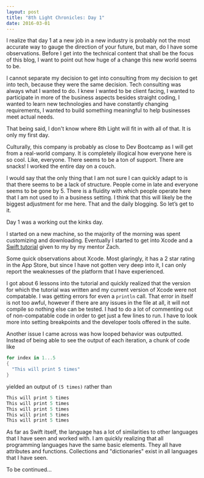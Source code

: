 ```yaml
---
layout: post
title: "8th Light Chronicles: Day 1"
date: 2016-03-01
---
```


I realize that day 1 at a new job in a new industry is probably not the most accurate way to gauge the direction of your future, but man, do I have some observations. Before I get into the technical content that shall be the focus of this blog, I want to point out how huge of a change this new world seems to be.

I cannot separate my decision to get into consulting from my decision to get into tech, because they were the same decision. Tech consulting was always what I wanted to do. I knew I wanted to be client facing, I wanted to participate in more of the business aspects besides straight coding, I wanted to learn new technologies and have constantly changing requirements, I wanted to build something meaningful to help businesses meet actual needs.

That being said, I don't know where 8th Light will fit in with all of that. It is only my first day.

Culturally, this company is probably as close to Dev Bootcamp as I will get from a real-world company. It is completely illogical how everyone here is so cool. Like, everyone. There seems to be a ton of support. There are snacks! I worked the entire day on a couch.

I would say that the only thing that I am not sure I can quickly adapt to is that there seems to be a lack of structure. People come in late and everyone seems to be gone by 5. There is a fluidity with which people operate here that I am not used to in a business setting. I think that this will likely be the biggest adjustment for me here. That and the daily blogging. So let’s get to it.

Day 1 was a working out the kinks day.

I started on a new machine, so the majority of the morning was spent customizing and downloading. Eventually I started to get into Xcode and a [Swift tutorial](https://github.com/nettlep/learn-swift) given to my by my mentor Zach.

Some quick observations about Xcode. Most glaringly, it has a 2 star rating in the App Store, but since I have not gotten very deep into it, I can only report the weaknesses of the platform that I have experienced.

I got about 6 lessons into the tutorial and quickly realized that the version for which the tutorial was written and my current version of Xcode were not compatable. I was getting errors for even a `println` call. That error in itself is not too awful, however if there are any issues in the file at all, it will not compile so nothing else can be tested. I had to do a lot of commenting out of non-compatable code in order to get just a few lines to run. I have to look more into setting breakpoints and the developer tools offered in the suite.

Another issue I came across was how looped behavior was outputted. Instead of being able to see the output of each iteration, a chunk of code like

```swift
for index in 1...5
{
  "This will print 5 times"
}
```

yielded an output of `(5 times)` rather than

```swift
This will print 5 times
This will print 5 times
This will print 5 times
This will print 5 times
This will print 5 times
```

As far as Swift itself, the language has a lot of similarities to other languages that I have seen and worked with. I am quickly realizing that all programming languages have the same basic elements. They all have attributes and functions. Collections and "dictionaries" exist in all languages that I have seen.

To be continued...